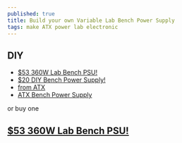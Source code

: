 ```yaml
---
published: true
title: Build your own Variable Lab Bench Power Supply
tags: make ATX power lab electronic
---
```

## DIY

- [$53 360W Lab Bench PSU!](https://www.youtube.com/watch?v=wI-KYRdmx-E)
- [$20 DIY Bench Power Supply!](https://www.youtube.com/watch?v=Cw2AjcczHg4)
- [from ATX](https://www.youtube.com/watch?v=F3_OeVjKHr0)
- [ATX Bench Power Supply](https://www.youtube.com/watch?v=n_A-jkpjpcM)

or buy one 

## [$53 360W Lab Bench PSU!](https://www.youtube.com/watch?v=0qjLx_HsKUQ)
